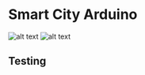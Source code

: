 # Smart City Arduino
![alt text](https://raw.githubusercontent.com/tidusdavid/smart-city-arduino/master/Resources/Architecture.png)
![alt text](https://raw.githubusercontent.com/tidusdavid/smart-city-arduino/master/Resources/Device.jpg)

## Testing
